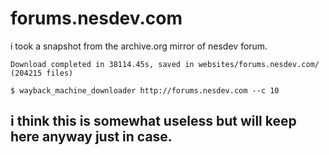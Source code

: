 # forums.nesdev.com
i took a snapshot from the archive.org mirror of nesdev forum.


    Download completed in 38114.45s, saved in websites/forums.nesdev.com/ (204215 files)

    $ wayback_machine_downloader http://forums.nesdev.com --c 10

## i think this is somewhat useless but will keep here anyway just in case.
